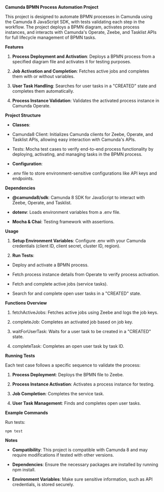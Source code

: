 **Camunda BPMN Process Automation Project**

This project is designed to automate BPMN processes in Camunda using the Camunda 8 JavaScript SDK, with tests validating each step in the workflow. The project deploys a BPMN diagram, activates process instances, and interacts with Camunda's Operate, Zeebe, and Tasklist APIs for full lifecycle management of BPMN tasks.

**Features**

1.  **Process Deployment and Activation**: Deploys a BPMN process from a specified diagram file and activates it for testing purposes.

2.  **Job Activation and Completion**: Fetches active jobs and completes them with or without variables.

3.  **User Task Handling**: Searches for user tasks in a "CREATED" state and completes them automatically.

4.  **Process Instance Validation**: Validates the activated process instance in Camunda Operate.

**Project Structure**

-  **Classes**:

-  Camunda8 Client: Initializes Camunda clients for Zeebe, Operate, and Tasklist APIs, allowing easy interaction with Camunda's APIs.

-  Tests: Mocha test cases to verify end-to-end process functionality by deploying, activating, and managing tasks in the BPMN process.

-  **Configuration**:

-  .env file to store environment-sensitive configurations like API keys and endpoints.

**Dependencies**

-  **@camunda8/sdk**: Camunda 8 SDK for JavaScript to interact with Zeebe, Operate, and Tasklist.

-  **dotenv**: Loads environment variables from a .env file.

-  **Mocha & Chai**: Testing framework with assertions.

**Usage**

1.  **Setup Environment Variables**: Configure .env with your Camunda credentials (client ID, client secret, cluster ID, region).

2.  **Run Tests**:

-  Deploy and activate a BPMN process.

-  Fetch process instance details from Operate to verify process activation.

-  Fetch and complete active jobs (service tasks).

-  Search for and complete open user tasks in a "CREATED" state.

**Functions Overview**

1.  fetchActiveJobs: Fetches active jobs using Zeebe and logs the job keys.

2.  completeJob: Completes an activated job based on job key.

3.  waitForUserTask: Waits for a user task to be created in a "CREATED" state.

4.  completeTask: Completes an open user task by task ID.

**Running Tests**

Each test case follows a specific sequence to validate the process:

1.  **Process Deployment**: Deploys the BPMN file to Zeebe.

2.  **Process Instance Activation**: Activates a process instance for testing.

3.  **Job Completion**: Completes the service task.

4.  **User Task Management**: Finds and completes open user tasks.

**Example Commands**

Run tests:

```
npm test
```

**Notes**

-  **Compatibility**: This project is compatible with Camunda 8 and may require modifications if tested with other versions.

-  **Dependencies**: Ensure the necessary packages are installed by running npm install.

-  **Environment Variables**: Make sure sensitive information, such as API credentials, is stored securely.